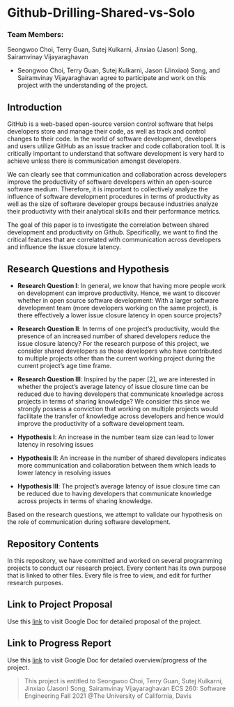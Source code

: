 # Github-Drilling-Shared-vs-Solo
### Team Members: 
Seongwoo Choi, Terry Guan, Sutej Kulkarni, Jinxiao (Jason) Song, Sairamvinay Vijayaraghavan

- Seongwoo Choi, Terry Guan, Sutej Kulkarni, Jason (Jinxiao) Song, and Sairamvinay Vijayaraghavan agree to participate and work on this project with the understanding of the project.

## Introduction
GitHub is a web-based open-source version control software that helps developers store and manage their code, as well as track and control changes to their code. In the world of software development, developers and users utilize GitHub as an issue tracker and code collaboration tool. It is critically important to understand that software development is very hard to achieve unless there is communication amongst developers. 

We can clearly see that communication and collaboration across developers improve the productivity of software developers within an open-source software medium. Therefore, it is important to collectively analyze the influence of software development procedures in terms of productivity as well as the size of software developer groups because industries analyze their productivity with their analytical skills and their performance metrics.

The goal of this paper is to investigate the correlation between shared development and productivity on Github. Specifically, we want to find the critical features that are correlated with communication across developers and influence the issue closure latency.


## Research Questions and Hypothesis
- **Research Question I**: In general, we know that having more people work on development can improve productivity. Hence, we want to discover whether in open source software development: With a larger software development team (more developers working on the same project), is there effectively a lower issue closure latency in open source projects? 

- **Research Question II**: In terms of one project’s productivity, would the presence of an increased number of shared developers reduce the issue closure latency? For the research purpose of this project, we consider shared developers as those developers who have contributed to multiple projects other than the current working project during the current project’s age time frame. 

- **Research Question III**: Inspired by the paper [2], we are interested in whether the project’s average latency of issue closure time can be reduced due to having developers that communicate knowledge across projects in terms of sharing knowledge?   We consider this since we strongly possess a conviction that working on multiple projects would facilitate the transfer of knowledge across developers and hence would improve the productivity of a software development team.

- **Hypothesis I**: An increase in the number team size can lead to lower latency in resolving issues

- **Hypothesis II**: An increase in the number of shared developers indicates more communication and collaboration between them which leads to lower latency in resolving issues

- **Hypothesis III**: The project’s average latency of issue closure time can be reduced due to having developers that communicate knowledge across projects in terms of sharing knowledge.

Based on the research questions, we attempt to validate our hypothesis on the role of communication during software development. 

## Repository Contents
In this repository, we have committed and worked on several programming projects to conduct our research project. 
Every content has its own purpose that is linked to other files. Every file is free to view, and edit for further research purposes. 

## Link to Project Proposal
Use this [link](https://docs.google.com/document/d/1rW-i0BhQkm2TUJ87Rs1wZ_mWxzvZEWk6vASmrXw_kJM/edit?usp=sharing) to visit Google Doc for detailed proposal of the project. 


## Link to Progress Report
Use this [link](https://docs.google.com/document/d/1SnCGZZId4t1AHfkppjk1gO1tNbS_FJuzwy9lyC_tc_Y/edit?usp=sharing) to visit Google Doc for detailed overview/progress of the project. 

> This project is entitled to Seongwoo Choi, Terry Guan, Sutej Kulkarni, Jinxiao (Jason) Song, Sairamvinay Vijayaraghavan
> ECS 260: Software Engineering Fall 2021  @The University of California, Davis
